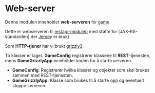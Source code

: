 
# Web-server
Denne modulen inneholder **web-serveren** for [game](../README.md).

Dette er webserveren til [restapi-modulen](../restapi/README.md) med støtte for [JAX-RS-standarden] der [Jersey](https://eclipse-ee4j.github.io/jersey/) er brukt.

Som **HTTP-tjener** har vi brukt [grizzly2](https://javaee.github.io/grizzly/).

To klasser er laget. **GameConfig** registrerer klassene til **REST**-tjenesten, mens **GameGrizzlyApp** inneholder koden for å starte serveren.

* **GameConfig**: Registrerer hvilke klasser og objekter som skal brukes sammen med REST-tjenesten.
* **GameGrizzlyApp**: Klasse som brukes til å starte opp og eventuelt stoppe serveren.
